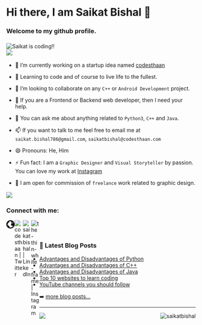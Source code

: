 # Hi there, I am Saikat Bishal 👋
### Welcome to my github profile.

<img src = "https://github.com/saikatbishal/Images-of-me/blob/master/banner-image.png" width ="500px" alt ="Saikat is coding!!" align = "middle"></img>
<br />
![](https://camo.githubusercontent.com/e95508d1d417e64aaa73df8f096ab766634ca921/68747470733a2f2f6b6f6d617265762e636f6d2f67687076632f3f757365726e616d653d7361696b617462697368616c266c6162656c3d50726f66696c652b56696577732b546f646179)



- 🔭 I’m currently working on a startup idea named [codesthaan](https://www.codesthaan.com)

- 🌱 Learning to code and of course to live life to the fullest.

- 👯 I’m looking to collaborate on any `C++` or `Android Development` project.

- 🤔 If you are a Frontend or Backend web developer, then I need your help.

- 💬 You can ask me about anything related to `Python3`, `C++` and `Java`.
      
      
- 📫 If you want to talk to me feel free to email me at `saikat.bishal786@gmail.com`, `saikatbishal@codesthaan.com`

- 😄 Pronouns:  He, Him

- ⚡ Fun fact: I am a `Graphic Designer` and `Visual Storyteller` by passion. You can love my work at [Instagram](https://www.instagram.com/the_thin_white_frame/)

- 🎁 I am open for commission of `freelance` work related to graphic design.

<img src="https://github.com/saikatbishal/Images-of-me/blob/master/hello-language.gif" align="center" style="width:50%;">
<br/>

### Connect with me:

[<img align="left" alt="saikatbishal.me" width="22px" src="https://raw.githubusercontent.com/iconic/open-iconic/master/svg/globe.svg" />][website]
[<img align="left" alt="codesthaan | Twitter" width="22px" src="https://cdn.jsdelivr.net/npm/simple-icons@v3/icons/twitter.svg" />][twitter]
[<img align="left" alt="saikat bishal | LinkedIn" width="22px" src="https://cdn.jsdelivr.net/npm/simple-icons@v3/icons/linkedin.svg" />][linkedin]
[<img align="left" alt="the-thin-white-frame | Instagram" width="22px" src="https://cdn.jsdelivr.net/npm/simple-icons@v3/icons/instagram.svg" />][instagram]

<br />
<br />

### 📕 Latest Blog Posts

<!-- BLOG-POST-LIST:START -->
- [Advantages and Disadvantages of Python](https://codesthaan.com/advantages-and-disadvantages-of-python-why-it-is-important/)
- [Advantages and Disadvantages of C++](https://codesthaan.com/pros-and-cons-of-c/)
- [Advantages and Disadvantages of Java](https://codesthaan.com/advantages-and-disadvantages-of-java-and-why-you-should-embrace-it/)
- [Top 10 websites to learn coding](https://codesthaan.com/my-top-10-websites-for-data-science/)
- [YouTube channels you should follow](https://codesthaan.com/youtube-channels-you-should-follow/)
<!-- BLOG-POST-LIST:END -->

➡️ [more blog posts...](https://codesthaan.com/blog/)

---
<img src = "https://github-readme-stats.vercel.app/api?username=saikatbishal&&show_icons=true&title_color=264067&icon_color=bb2acf&text_color=031240&bg_color=f2c6b6"></img>
<img align="right" src="https://camo.githubusercontent.com/dffc7d15f946496b2fbaa45f68bfdeb1cb0234d0/68747470733a2f2f6769746875622d726561646d652d73746174732e76657263656c2e6170702f6170692f746f702d6c616e67732f3f757365726e616d653d4d7573746166697a3034266c61796f75743d636f6d7061637426686964653d68746d6c" alt="saikatbishal" data-canonical-src="https://github-readme-stats.vercel.app/api/top-langs/?username=saikatbishal&amp;layout=compact&amp;hide=html" style="max-width:100%;">

[website]: https://codesthaan.com
[twitter]: https://twitter.com/codesthaan
[instagram]: https://www.instagram.com/the_thin_white_frame/
[linkedin]: https://linkedin.com/in/saikat-bishal-analyst/
